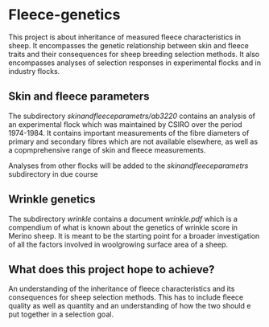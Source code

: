 # Fleece-genetics #
This project is about inheritance of measured fleece characteristics in sheep. It encompasses the genetic relationship between skin and fleece traits and their consequences for sheep breeding selection methods. It also encompasses analyses of selection responses in experimental flocks and in industry flocks.

## Skin and fleece parameters ##
The subdirectory _skinandfleeceparametrs/ab3220_ contains an analysis of an experimental flock  which was maintained by CSIRO over the period 1974-1984. It contains important measurements of the fibre diameters of primary and secondary fibres which are not available elsewhere, as well as a copmprehensive range of skin and fleece measurements.

Analyses from other flocks will be added to the _skinandfleeceparametrs_ subdirectory in due course

## Wrinkle genetics ##
The subdirectory _wrinkle_ contains a document _wrinkle.pdf_ which is a compendium of what is known about the genetics of wrinkle score in Merino sheep. It is meant to be the starting point for a broader investigation of all the factors involved in woolgrowing surface area of a sheep.

## What does this project hope to achieve? ##
An understanding of the inheritance of fleece characteristics and its consequences for sheep selection methods. This has to include fleece quality as well as quantity and an understanding of how the two should e put together in a selection goal.


